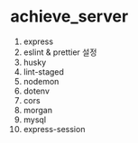 # achieve_server

1. express
2. eslint & prettier 설정
3. husky
4. lint-staged
5. nodemon
6. dotenv
7. cors
8. morgan
9. mysql
10. express-session
